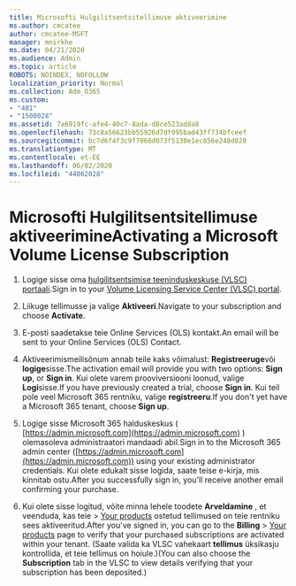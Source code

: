 ```yaml
---
title: Microsofti Hulgilitsentsitellimuse aktiveerimine
ms.author: cmcatee
author: cmcatee-MSFT
manager: mnirkhe
ms.date: 04/21/2020
ms.audience: Admin
ms.topic: article
ROBOTS: NOINDEX, NOFOLLOW
localization_priority: Normal
ms.collection: Adm_O365
ms.custom:
- "481"
- "1500028"
ms.assetid: 7a6919fc-afe4-40c7-8ada-d8ce523ad8a8
ms.openlocfilehash: 73c8a56623bb55926d7df995bad43ff734bfceef
ms.sourcegitcommit: bc7d6f4f3c9f7060d073f5130e1ec856e248d020
ms.translationtype: MT
ms.contentlocale: et-EE
ms.lasthandoff: 06/02/2020
ms.locfileid: "44062028"
---
```

# <a name="activating-a-microsoft-volume-license-subscription"></a><span data-ttu-id="0e4ab-102">Microsofti Hulgilitsentsitellimuse aktiveerimine</span><span class="sxs-lookup"><span data-stu-id="0e4ab-102">Activating a Microsoft Volume License Subscription</span></span>

1. <span data-ttu-id="0e4ab-103">Logige sisse oma [hulgilitsentsimise teeninduskeskuse (VLSC) portaali](https://go.microsoft.com/fwlink/p/?LinkId=329762).</span><span class="sxs-lookup"><span data-stu-id="0e4ab-103">Sign in to your [Volume Licensing Service Center (VLSC) portal](https://go.microsoft.com/fwlink/p/?LinkId=329762).</span></span>

2. <span data-ttu-id="0e4ab-104">Liikuge tellimusse ja valige **Aktiveeri**.</span><span class="sxs-lookup"><span data-stu-id="0e4ab-104">Navigate to your subscription and choose **Activate**.</span></span>

3. <span data-ttu-id="0e4ab-105">E-posti saadetakse teie Online Services (OLS) kontakt.</span><span class="sxs-lookup"><span data-stu-id="0e4ab-105">An email will be sent to your Online Services (OLS) Contact.</span></span>

4. <span data-ttu-id="0e4ab-106">Aktiveerimismeilisõnum annab teile kaks võimalust: **Registreeruge**või **logige**sisse.</span><span class="sxs-lookup"><span data-stu-id="0e4ab-106">The activation email will provide you with two options: **Sign up**, or **Sign in**.</span></span> <span data-ttu-id="0e4ab-107">Kui olete varem prooviversiooni loonud, valige **Logi**sisse.</span><span class="sxs-lookup"><span data-stu-id="0e4ab-107">If you have previously created a trial, choose **Sign in**.</span></span> <span data-ttu-id="0e4ab-108">Kui teil pole veel Microsoft 365 rentniku, valige **registreeru**.</span><span class="sxs-lookup"><span data-stu-id="0e4ab-108">If you don't yet have a Microsoft 365 tenant, choose **Sign up**.</span></span>

5. <span data-ttu-id="0e4ab-109">Logige sisse Microsoft 365 halduskeskus ( [https://admin.microsoft.com](https://admin.microsoft.com) ) olemasoleva administraatori mandaadi abil.</span><span class="sxs-lookup"><span data-stu-id="0e4ab-109">Sign in to the Microsoft 365 admin center ([https://admin.microsoft.com](https://admin.microsoft.com)) using your existing administrator credentials.</span></span> <span data-ttu-id="0e4ab-110">Kui olete edukalt sisse logida, saate teise e-kirja, mis kinnitab ostu.</span><span class="sxs-lookup"><span data-stu-id="0e4ab-110">After you successfully sign in, you'll receive another email confirming your purchase.</span></span>

6. <span data-ttu-id="0e4ab-111">Kui olete sisse logitud, võite minna lehele toodete **Arveldamine** , et veenduda, kas teie \> [Your products](https://go.microsoft.com/fwlink/p/?linkid=842054) ostetud tellimused on teie rentniku sees aktiveeritud.</span><span class="sxs-lookup"><span data-stu-id="0e4ab-111">After you've signed in, you can go to the **Billing** \> [Your products](https://go.microsoft.com/fwlink/p/?linkid=842054) page to verify that your purchased subscriptions are activated within your tenant.</span></span> <span data-ttu-id="0e4ab-112">(Saate valida ka VLSC vahekaart **tellimus** üksikasju kontrollida, et teie tellimus on hoiule.)</span><span class="sxs-lookup"><span data-stu-id="0e4ab-112">(You can also choose the **Subscription** tab in the VLSC to view details verifying that your subscription has been deposited.)</span></span>
